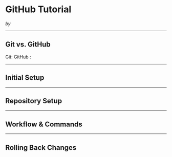 # GitHub Tutorial

_by <Mohammad-Nadeem>_

---
## Git vs. GitHub
Git:  GitHub :


---
## Initial Setup



---
## Repository Setup



---
## Workflow & Commands



---
## Rolling Back Changes